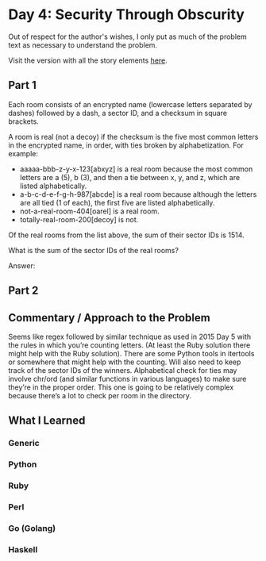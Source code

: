# Day 4: Security Through Obscurity

Out of respect for the author's wishes, I only put as much of the problem text as necessary to understand the problem.

Visit the version with all the story elements [here](https://adventofcode.com/2016/day/4).

## Part 1
Each room consists of an encrypted name (lowercase letters separated by dashes) followed by a dash, a sector ID, and a checksum in square brackets.

A room is real (not a decoy) if the checksum is the five most common letters in the encrypted name, in order, with ties broken by alphabetization. For example:

- aaaaa-bbb-z-y-x-123[abxyz] is a real room because the most common letters are a (5), b (3), and then a tie between x, y, and z, which are listed alphabetically.
- a-b-c-d-e-f-g-h-987[abcde] is a real room because although the letters are all tied (1 of each), the first five are listed alphabetically.
- not-a-real-room-404[oarel] is a real room.
- totally-real-room-200[decoy] is not.

Of the real rooms from the list above, the sum of their sector IDs is 1514.

What is the sum of the sector IDs of the real rooms?

Answer: 
## Part 2

## Commentary / Approach to the Problem
Seems like regex followed by similar technique as used in 2015 Day 5 with the rules in which you’re counting letters. (At least the Ruby solution there might help with the Ruby solution). There are some Python tools in itertools or somewhere that might help with the counting. Will also need to keep track of the sector IDs of the winners. Alphabetical check for ties may involve chr/ord (and similar functions in various languages) to make sure they’re in the proper order. This one is going to be relatively complex because there’s a lot to check per room in the directory.
## What I Learned

### Generic

### Python

### Ruby

### Perl

### Go (Golang)

### Haskell

